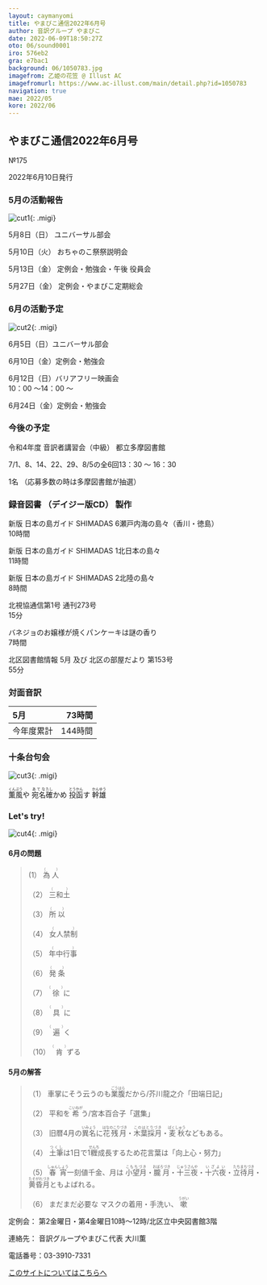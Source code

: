 ```yaml
---
layout: caymanyomi
title: やまびこ通信2022年6月号
author: 音訳グループ やまびこ
date: 2022-06-09T18:50:27Z
oto: 06/sound0001
iro: 576eb2
gra: e7bac1
background: 06/1050783.jpg
imagefrom: 乙姫の花笠 @ Illust AC
imagefromurl: https://www.ac-illust.com/main/detail.php?id=1050783
navigation: true
mae: 2022/05
kore: 2022/06
---
```



## <span data-dur="4.081" data-begin="2.050" id="xmri_0001" markdown="1"> やまびこ通信2022年6月号</span>

<span data-dur="2.405" data-begin="6.131" id="xmri_0002" markdown="1">№175</span>

<span data-dur="5.450" data-begin="8.536" id="xmri_0003" markdown="1">2022年6月10日発行</span>

### <span data-dur="3.301" data-begin="19.226" id="xmri_0006" markdown="1"> 5月の活動報告</span>

![cut1](media/06/cut1.png){: .migi}

<span data-dur="1.981" data-begin="24.378" id="xmri_0008" markdown="1">5月8日（日）</span> <span data-dur="2.504" data-begin="26.359" id="xmri_0009" markdown="1">ユニバーサル部会</span>

<span data-dur="1.872" data-begin="28.863" id="xmri_000A" markdown="1">5月10日（火）</span> <span data-dur="3.121" data-begin="30.735" id="xmri_000B" markdown="1">おちゃのこ祭祭説明会</span>

<span data-dur="2.318" data-begin="33.856" id="xmri_000C" markdown="1">5月13日（金）</span> <span data-dur="4.412" data-begin="36.174" id="xmri_000D" markdown="1">定例会・勉強会・午後 役員会</span>

<span data-dur="2.466" data-begin="40.586" id="xmri_000E" markdown="1">5月27日（金）</span> <span data-dur="4.979" data-begin="43.052" id="xmri_000F" markdown="1">定例会・やまびこ定期総会</span>

### <span data-dur="3.293" data-begin="48.031" id="xmri_0010" markdown="1"> 6月の活動予定</span>

![cut2](media/06/cut2.png){: .migi}

<span data-dur="2.067" data-begin="53.174" id="xmri_0012" markdown="1">6月5日（日）</span><span data-dur="2.503" data-begin="55.241" id="xmri_0013" markdown="1">ユニバーサル部会</span>

<span data-dur="2.048" data-begin="57.744" id="xmri_0014" markdown="1">6月10日（金）</span><span data-dur="2.986" data-begin="59.792" id="xmri_0015" markdown="1">定例会・勉強会</span>

<span data-dur="2.330" data-begin="62.778" id="xmri_0016" markdown="1">6月12日（日）</span><span data-dur="1.806" data-begin="65.108" id="xmri_0017" markdown="1">バリアフリー映画会</span>  
<span data-dur="1.169" data-begin="66.914" id="xmri_0018" markdown="1">10：00 ～</span><span data-dur="2.149" data-begin="68.083" id="xmri_0019" markdown="1">14：00 ～</span>

<span data-dur="2.392" data-begin="70.232" id="xmri_001A" markdown="1">6月24日（金）</span><span data-dur="4.387" data-begin="72.624" id="xmri_001B" markdown="1">定例会・勉強会</span>

### <span data-dur="2.629" data-begin="77.011" id="xmri_001C" markdown="1"> 今後の予定</span>

<span data-dur="2.911" data-begin="79.640" id="xmri_001D" markdown="1">令和4年度 音訳者講習会</span><span data-dur="1.120" data-begin="82.551" id="xmri_001E" markdown="1">（中級）</span> <span data-dur="2.137" data-begin="83.671" id="xmri_001F" markdown="1">都立多摩図書館</span>

<span data-dur="1.637" data-begin="85.808" id="xmri_0020" markdown="1">7/1、</span><span data-dur=".994" data-begin="87.445" id="xmri_0021" markdown="1">8、</span><span data-dur="1.210" data-begin="88.439" id="xmri_0022" markdown="1">14、</span><span data-dur="1.384" data-begin="89.649" id="xmri_0023" markdown="1">22、</span><span data-dur="1.402" data-begin="91.033" id="xmri_0024" markdown="1">29、</span><span data-dur="1.600" data-begin="92.435" id="xmri_0025" markdown="1">8/5の</span><span data-dur="1.239" data-begin="94.035" id="xmri_0026" markdown="1">全6回</span><span data-dur="4.106" data-begin="95.274" id="xmri_0027" markdown="1">13：30 ～ 16：30</span>

<span data-dur="1.046" data-begin="99.380" id="xmri_0028" markdown="1">1名</span> <span data-dur="4.531" data-begin="100.426" id="xmri_0029" markdown="1">（応募多数の時は多摩図書館が抽選）</span>

### <span data-dur="4.728" data-begin="104.957" id="xmri_002A" markdown="1"> 録音図書<span class="infty_silent"> （</span>デイジー版CD<span class="infty_silent">） </span>製作</span>

<span data-dur="7.160" data-begin="111.902" id="xmri_002C" markdown="1">新版 日本の島ガイド SHIMADAS 6瀬戸内海の島々（香川・徳島）</span>  
<span data-dur="1.654" data-begin="119.062" id="xmri_002D" markdown="1">10時間</span>

<span data-dur="5.474" data-begin="120.716" id="xmri_002E" markdown="1">新版 日本の島ガイド SHIMADAS 1北日本の島々</span>  
<span data-dur="1.911" data-begin="126.190" id="xmri_002F" markdown="1">11時間</span>

<span data-dur="5.305" data-begin="128.101" id="xmri_0030" markdown="1">新版 日本の島ガイド SHIMADAS 2北陸の島々</span>  
<span data-dur="1.696" data-begin="133.406" id="xmri_0031" markdown="1">8時間</span>

<span data-dur="4.327" data-begin="135.102" id="xmri_0032" markdown="1">北視協通信第1号 通刊273号</span>  
<span data-dur="1.654" data-begin="139.429" id="xmri_0033" markdown="1">15分</span>

<span data-dur="3.765" data-begin="141.083" id="xmri_0034" markdown="1">バネジョのお嬢様が焼くパンケーキは謎の香り</span>  
<span data-dur="1.691" data-begin="144.848" id="xmri_0035" markdown="1">7時間</span>

<span data-dur="6.198" data-begin="146.539" id="xmri_0036" markdown="1">北区図書館情報 5月 及び 北区の部屋だより 第153号</span>  
<span data-dur="3.596" data-begin="152.737" id="xmri_0037" markdown="1">55分</span>

### <span data-dur="2.665" data-begin="156.333" id="xmri_0038" markdown="1"> 対面音訳</span>

<span data-dur="1.047" data-begin="158.998" id="xmri_0039" markdown="1">5月</span>|<span data-dur="2.526" data-begin="160.045" id="xmri_003A" markdown="1">73時間</span>
|:---|---:|
<span data-dur="1.590" data-begin="162.571" id="xmri_003B" markdown="1">今年度累計</span>|<span data-dur="4.046" data-begin="164.161" id="xmri_003C" markdown="1">144時間</span>

### <span data-dur="2.768" data-begin="168.207" id="xmri_003D" markdown="1"> 十条台句会</span>

![cut3](media/06/cut3.png){: .migi}

<span data-dur="7.033" data-begin="172.825" id="xmri_003F" markdown="1"><ruby>薫風<rp>(</rp><rt>くんぷう</rt><rp>)</rp></ruby>や <ruby>宛名<rp>(</rp><rt>あてな</rt><rp>)</rp></ruby><ruby>確<rp>(</rp><rt>たし</rt><rp>)</rp></ruby>かめ <ruby>投函<rp>(</rp><rt>とうかん</rt><rp>)</rp></ruby>す
<span class="haigo" data-dur="3.272" data-begin="179.858" id="xmri_0040" markdown="1"><ruby>幹雄<rp>(</rp><rt>かんゆう</rt><rp>)</rp></ruby></span>

### <span data-dur=".500" data-begin="183.130" id="xmri_0041" markdown="1"></span> <span data-dur="2.339" data-begin="183.630" id="xmri_0042" markdown="1">Let's try!</span>

![cut4](media/06/cut4.png){: .migi}

#### <span data-dur="2.829" data-begin="187.819" id="xmri_0044" markdown="1"> 6月の問題</span>

<blockquote markdown="1">

<span class="infty_silent">(</span><span data-dur="1.000" data-begin="195.173" id="xmri_0046" markdown="1"><span class="infty_silent">1） <ruby>為人<rp>(</rp><rt>（　　　）</rt><rp>)</rp></ruby></span></span>

<span class="infty_silent">（2） <ruby>三和土<rp>(</rp><rt>（　　　）</rt><rp>)</rp></ruby></span>

<span class="infty_silent">（3） <ruby>所以<rp>(</rp><rt>（　　　）</rt><rp>)</rp></ruby></span>

<span class="infty_silent">（4） <ruby>女人禁制<rp>(</rp><rt>（　　　）</rt><rp>)</rp></ruby></span>

<span class="infty_silent">（5） <ruby>年中行事<rp>(</rp><rt>（　　　）</rt><rp>)</rp></ruby></span>

<span class="infty_silent">（6） <ruby>発条<rp>(</rp><rt>（　　　）</rt><rp>)</rp></ruby></span>

<span class="infty_silent">（7） <ruby>徐<rp>(</rp><rt>（　　　）</rt><rp>)</rp></ruby>に</span>

<span class="infty_silent">（8） <ruby>具<rp>(</rp><rt>（　　　）</rt><rp>)</rp></ruby>に</span>

<span class="infty_silent">（9） <ruby>遍<rp>(</rp><rt>（　　　）</rt><rp>)</rp></ruby>く</span>

<span class="infty_silent">（10） <ruby>肯<rp>(</rp><rt>（　　　）</rt><rp>)</rp></ruby>ずる</span>

</blockquote>

#### <span data-dur="2.843" data-begin="196.173" id="xmri_0047" markdown="1"> 5月の解答</span>

<blockquote markdown="1">

<span data-dur="1.178" data-begin="199.016" id="xmri_0048" markdown="1">（1）</span> <span data-dur="2.628" data-begin="200.194" id="xmri_0049" markdown="1">車掌にそう云うのも<ruby>業腹<rp>(</rp><rt>ごうはら</rt><rp>)</rp></ruby>だから/</span><span data-dur="3.262" data-begin="202.822" id="xmri_004A" markdown="1">芥川龍之介「田端日記」</span>

<span data-dur="1.017" data-begin="206.084" id="xmri_004B" markdown="1">（2）</span> <span data-dur="1.629" data-begin="207.101" id="xmri_004C" markdown="1">平和を<ruby>希<rp>(</rp><rt>こいねが</rt><rp>)</rp></ruby>う/</span><span data-dur="2.784" data-begin="208.730" id="xmri_004D" markdown="1">宮本百合子「選集」</span>

<span data-dur="1.143" data-begin="211.514" id="xmri_004E" markdown="1">（3）</span> <span data-dur="6.804" data-begin="212.657" id="xmri_004F" markdown="1">旧暦4月の<ruby>異名<rp>(</rp><rt>いみょう</rt><rp>)</rp></ruby>に<ruby>花残月<rp>(</rp><rt>はなのこりづき</rt><rp>)</rp></ruby>・<ruby>木葉採月<rp>(</rp><rt>このはとりづき</rt><rp>)</rp></ruby>・<ruby>麦秋<rp>(</rp><rt>ばくしゅう</rt><rp>)</rp></ruby>などもある。</span>

<span data-dur="1.119" data-begin="219.461" id="xmri_0050" markdown="1">（4）</span> <span data-dur="3.639" data-begin="220.580" id="xmri_0051" markdown="1"><ruby>土筆<rp>(</rp><rt>つくし</rt><rp>)</rp></ruby>は1日で1<ruby>糎<rp>(</rp><rt>せんち</rt><rp>)</rp></ruby>成長するため</span><span data-dur="1.311" data-begin="224.219" id="xmri_0052" markdown="1">花言葉は</span><span data-dur="2.405" data-begin="225.530" id="xmri_0053" markdown="1">「向上心・努力」</span>

<span data-dur="1.046" data-begin="227.935" id="xmri_0054" markdown="1">（5）</span> <span data-dur="2.425" data-begin="228.981" id="xmri_0055" markdown="1"><ruby>春宵<rp>(</rp><rt>しゅんしょう</rt><rp>)</rp></ruby>一刻値千金、</span><span data-dur="8.146" data-begin="231.406" id="xmri_0056" markdown="1">月は <ruby>小望月<rp>(</rp><rt>こもちづき</rt><rp>)</rp></ruby>・<ruby>朧月<rp>(</rp><rt>おぼろづき</rt><rp>)</rp></ruby>・<ruby>十三夜<rp>(</rp><rt>じゅうさんや</rt><rp>)</rp></ruby>・<ruby>十六夜<rp>(</rp><rt>いざよい</rt><rp>)</rp></ruby>・<ruby>立待月<rp>(</rp><rt>たちまちづき</rt><rp>)</rp></ruby>・<ruby>黄昏月<rp>(</rp><rt>たそがれづき</rt><rp>)</rp></ruby>ともよばれる。</span>

<span data-dur="1.176" data-begin="239.552" id="xmri_0057" markdown="1">（6）</span> <span data-dur="4.536" data-begin="240.728" id="xmri_0058" markdown="1">まだまだ必要な マスクの着用・手洗い<span class="infty_silent">、</span> <ruby>嗽<rp>(</rp><rt>うがい</rt><rp>)</rp></ruby></span>

</blockquote>

<span data-dur="1.204" data-begin="245.264" id="xmri_0059" markdown="1">定例会：</span> <span data-dur="4.115" data-begin="246.468" id="xmri_005A" markdown="1">第2金曜日・第4金曜日10時～12時</span><span data-dur="3.048" data-begin="250.583" id="xmri_005B" markdown="1">/北区立中央図書館3階</span>

<span data-dur="1.318" data-begin="253.631" id="xmri_005C" markdown="1">連絡先：</span> <span data-dur="3.965" data-begin="254.949" id="xmri_005D" markdown="1">音訳グループやまびこ代表 大川薫</span>

<span data-dur="1.410" data-begin="258.914" id="xmri_005E" markdown="1">電話番号：</span><span data-dur="4.305" data-begin="260.324" id="xmri_005F" markdown="1">03-3910-7331</span>

<a href="mailto:ymbk2016ml@gmail.com?Subject=やまびこウェブサイトについて" data-dur="5.929" data-begin="264.629" id="xmri_0060" markdown="1">このサイトについてはこちらへ</a>


